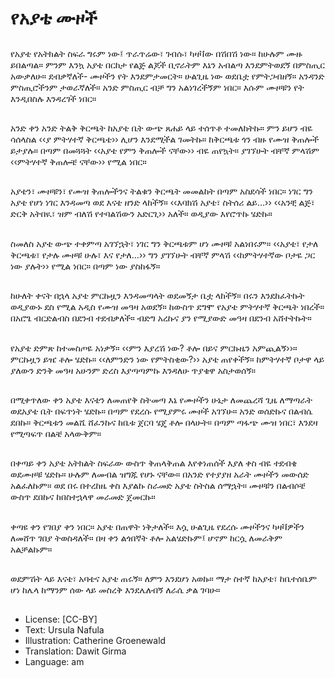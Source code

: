 # የአያቴ ሙዞች

##
የአያቴ የአትክልት ስፍራ ግሩም ነው፤ ጥራጥሬው፣ ገብሱ፣ ካዛቫው በሽበሽ ነው። ከሁሉም ሙዙ ይበልጣል። ምንም እንኳ አያቴ በርከታ የልጅ ልጆች ቢኖራትም እኔን አብልጣ እንደምትወደኝ በምስጢር አውቃለሁ። ደብቃኛለች- ሙዞችን የት እንደምታመርት። ሁልጊዜ ነው ወደቤቷ የምትጋብዘኝ። አንዳንድ ምስጢሮችንም ታወራኛለች። አንድ ምስጢር ብቻ ግን አልነገረችኝም ነበር። እሱም ሙዞቹን የት እንዲበስሉ እንዳረገች ነበር።

##
አንድ ቀን አንድ ትልቅ ቅርጫት ከአያቴ ቤት ውጭ ጸሐይ ላይ ተሰጥቶ ተመለከትኩ። ምን ይሆን ብዬ ሳሰላስል ‹‹ያ ምትሃተኛ ቅርጫቴ›› ሊሆን እንደሚችል ገመትኩ። ከቅርጫቱ ጎን ብዙ የሙዝ ቅጠሎች ይታያሉ። በጣም በመጓጓት ‹‹አያቴ የምን ቅጠሎች ናቸው›› ብዬ ጠየኳት። ያገኘሁት ብቸኛ ምላሽም ‹‹ምትሃተኛ ቅጠሎቼ ናቸው›› የሚል ነበር።

##
አያቴን፣ ሙዞቹን፣ የሙዝ ቅጠሎችንና ትልቁን ቅርጫት መመልከት በጣም አስደሳች ነበር። ነገር ግን አያቴ የሆነ ነገር እንዳመጣ ወደ እናቴ ዘንድ ላከችኝ። ‹‹እባክሽ አያቴ፣ ስትሰሪ ልይ…›› ‹‹አንቺ ልጅ፣ ድርቅ አትበዪ፣ ዝም ብለሽ የተባልሽውን አድርጊ›› አለች። ወዲያው እየሮጥኩ ሄድኩ።

##
ስመለስ አያቴ ውጭ ተቀምጣ አገኘኋት፣ ነገር ግን ቅርጫቱም ሆነ ሙዞቹ አልነበሩም። ‹‹አያቴ፣ የታለ ቅርጫቱ፣ የታሉ ሙዞቹ ሁሉ፣ እና የታለ…›› ግን ያገኘሁት ብቸኛ ምላሽ ‹‹ከምትሃተኛው ቦታዬ ጋር ነው ያሉት›› የሚል ነበር። በጣም ነው ያስከፋኝ።

##
ከሁለት ቀናት በኋላ አያቴ ምርኩዟን እንዳመጣላት ወደመኝታ ቤቷ ላከችኝ። በሩን እንደከፈትኩት ወዲያውኑ ደስ የሚል አዲስ የሙዝ መዓዛ አወደኝ። ከውስጥ ደግሞ የአያቴ ምትሃተኛ ቅርጫት ነበረች። በአሮጌ ብርድልብስ በደንብ ተደብቃለች። ብድግ አረኩና ያን የሚያውድ መዓዛ በደንብ አሸተትኩት።

##
የአያቴ ድምጽ ከተመስጦዬ አነቃኝ። ‹‹ምን እያረሽ ነው? ቶሎ በይና ምርኩዜን አምጪልኝ››። ምርኩዟን ይዤ ቶሎ ሄድኩ። ‹‹ለምንድን ነው የምትስቂው?›› አያቴ ጠየቀችኝ። ከምትሃተኛ ቦታዋ ላይ ያለውን ድንቅ መዓዛ አሁንም ድረስ እያጣጣምኩ እንዳለሁ ጥያቄዋ አስታወሰኝ።

##
በሚቀጥለው ቀን አያቴ እናቴን ለመጠየቅ ስትመጣ እኔ የሙዞችን ሁኔታ ለመጨረሻ ጊዜ ለማጣራት ወደአያቴ ቤት በፍጥነት ሄድኩ። በጣም የደረሱ የሚያምሩ ሙዞች አገኘሁ። አንድ ወሰድኩና በልብሴ ደበኩ። ቅርጫቱን መልሼ ሸፈንኩና ከቤቱ ጀርባ ሄጄ ቶሎ በላሁት። በጣም ጣፋጭ ሙዝ ነበር፣ እንደዛ የሚጣፍጥ በልቼ አላውቅም።

##
በቀጣይ ቀን አያቴ አትክልት ስፍራው ውስጥ ቅጠላቅጠል እየቀነጠሰች እያለ ቀስ ብዬ ተደብቄ ወደሙዞቹ ሄድኩ። ሁሉም ለመብል ዝግጁ የሆኑ ናቸው። በአንድ የተያያዘ አራት ሙዞችን መውሰድ አልፈለኩም። ወደ በሩ በተረከዜ ቀስ እያልኩ ስራመድ አያቴ ስትስል ሰማኋት። ሙዞቹን በልብሶቼ ውስጥ ደበኩና ከበስተኋላዋ መራመድ ጀመርኩ።

##
ቀጣዩ ቀን የገበያ ቀን ነበር። አያቴ በጠዋት ነቅታለች። እሷ ሁልጊዜ የደረሱ ሙዞችንና ካዛቫዎችን ለመሸጥ ገበያ ትወስዳለች። በዛ ቀን ልጎበኛት ቶሎ አልሄድኩም፤ ሆኖም ከርሷ ለመራቅም አልቻልኩም።

##
ወደምሽት ላይ እናቴ፣ አባቴና አያቴ ጠሩኝ። ለምን እንደሆነ አወኩ። ማታ ስተኛ ከአያቴ፣ ከቤተሰቤም ሆነ ከሌላ ከማንም ሰው ላይ መስረቅ እንደሌለብኝ ለራሴ ቃል ገባሁ።

##
* License: [CC-BY]
* Text: Ursula Nafula
* Illustration: Catherine Groenewald
* Translation: Dawit Girma
* Language: am
